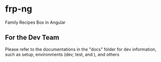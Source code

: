 # frp-ng
Family Recipes Box in Angular

## For the Dev Team

Please refer to the documentations in the "docs" folder for dev information, such as setup, environments (dev, test, and ), and others
